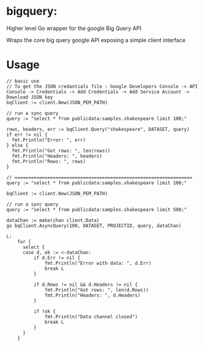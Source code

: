 # bigquery:

Higher level Go wrapper for the google Big Query API

Wraps the core big query google API exposing a simple client interface

# Usage

    // basic use
    // To get the JSON credantials file : Google Developers Console -> API Console -> Credentials -> Add Credentials -> Add Service Account -> Download JSON key
    bqClient := client.New(JSON_PEM_PATH)

    // run a sync query
    query := "select * from publicdata:samples.shakespeare limit 100;"

    rows, headers, err := bqClient.Query("shakespeare", DATASET, query)
    if err != nil {
      fmt.Println("Error: ", err)
    } else {
      fmt.Println("Got rows: ", len(rows))
      fmt.Println("Headers: ", headers)
      fmt.Println("Rows: ", rows)
    }

    // =================================================================
    query := "select * from publicdata:samples.shakespeare limit 100;"

    bqClient := client.New(JSON_PEM_PATH)

    // run a sync query
    query := "select * from publicdata:samples.shakespeare limit 500;"

    dataChan := make(chan client.Data)
    go bqClient.AsyncQuery(100, DATASET, PROJECTID, query, dataChan)

    L:
        for {
          select {
          case d, ok := <-dataChan:
              if d.Err != nil {
                  fmt.Println("Error with data: ", d.Err)
                  break L
              }

              if d.Rows != nil && d.Headers != nil {
                  fmt.Println("Got rows: ", len(d.Rows))
                  fmt.Println("Headers: ", d.Headers)
              }

              if !ok {
                  fmt.Println("Data channel closed")
                  break L
              }
          }
        }


